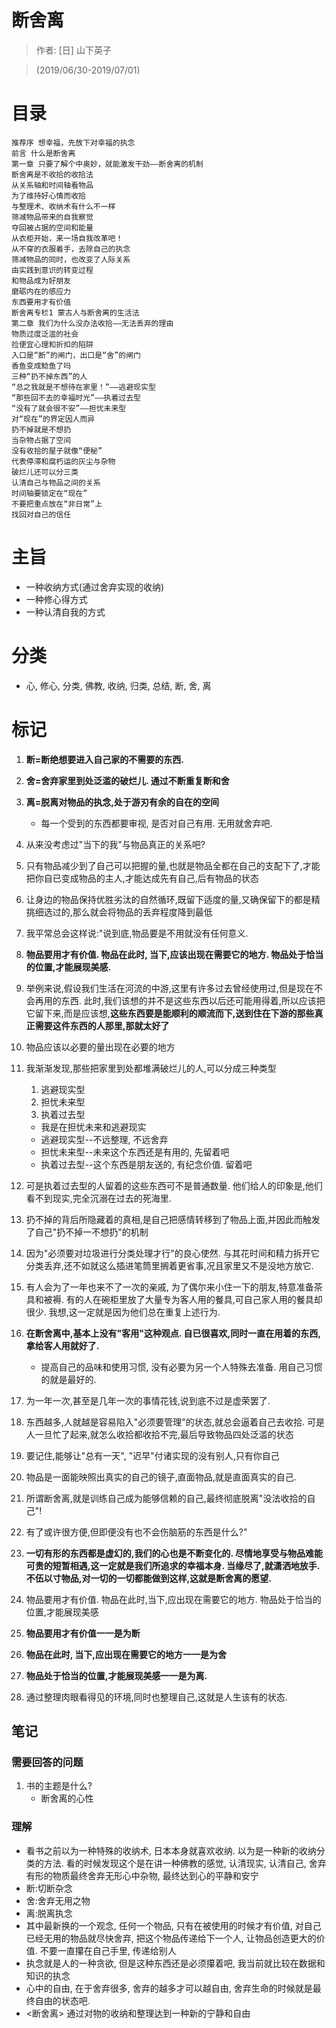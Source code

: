 # 断舍离 

> 作者: [日] 山下英子

> (2019/06/30-2019/07/01)

# 目录
```
推荐序 想幸福，先放下对幸福的执念
前言 什么是断舍离
第一章 只要了解个中奥妙，就能激发干劲——断舍离的机制
断舍离是不收拾的收拾法
从关系轴和时间轴看物品
为了维持好心情而收拾
与整理术、收纳术有什么不一样
筛减物品带来的自我察觉
夺回被占据的空间和能量
从衣柜开始，来一场自我改革吧！
从不穿的衣服着手，去除自己的执念
筛减物品的同时，也改变了人际关系
由实践到意识的转变过程
和物品成为好朋友
磨砺内在的感应力
东西要用才有价值
断舍离专栏1 蒙古人与断舍离的生活法
第二章 我们为什么没办法收拾——无法丢弃的理由
物质过度泛滥的社会
捡便宜心理和折扣的陷阱
入口是“断”的闸门，出口是“舍”的闸门
香鱼变成鲶鱼了吗
三种“扔不掉东西”的人
“总之我就是不想待在家里！”——逃避现实型
“那些回不去的幸福时光”——执着过去型
“没有了就会很不安”——担忧未来型
对“现在”的界定因人而异
扔不掉就是不想扔
当杂物占据了空间
没有收拾的屋子就像“便秘”
代表停滞和腐朽运的灰尘与杂物
破烂儿还可以分三类
认清自己与物品之间的关系
时间轴要锁定在“现在”
不要把重点放在“非日常”上
找回对自己的信任
```

# 主旨
* 一种收纳方式(通过舍弃实现的收纳)
* 一种修心得方式
* 一种认清自我的方式

# 分类
* 心, 修心, 分类, 佛教, 收纳, 归类, 总结, 断, 舍, 离

# 标记
1. **断=断绝想要进入自己家的不需要的东西.**
2. **舍=舍弃家里到处泛滥的破烂儿. 通过不断重复断和舍**
3. **离=脱离对物品的执念,处于游刃有余的自在的空间**
    
    * 每一个受到的东西都要审视, 是否对自己有用. 无用就舍弃吧. 
2. 从来没考虑过"当下的我"与物品真正的关系吧?
3. 只有物品减少到了自己可以把握的量,也就是物品全都在自己的支配下了,才能把你自已变成物品的主人,才能达成先有自己,后有物品的状态
4. 让身边的物品保持优胜劣汰的自然循环,既留下适度的量,又确保留下的都是精挑细选过的,那么就会将物品的丢弃程度降到最低
5. 我平常总会这样说:"说到底,物品要是不用就没有任何意义.
6. **物品要用才有价值. 物品在此时, 当下,应该出现在需要它的地方. 物品处于恰当的位置,才能展现美感.**
7. 举例来说,假设我们生活在河流的中游,这里有许多过去曾经使用过,但是现在不会再用的东西. 此时,我们该想的并不是这些东西以后还可能用得着,所以应该把它留下来,而是应该想,**这些东西要是能顺利的顺流而下,送到住在下游的那些真正需要这件东西的人那里,那就太好了**
8. 物品应该以必要的量出现在必要的地方
9. 我渐渐发现,那些把家里到处都堆满破烂儿的人,可以分成三种类型
	1. 逃避现实型
	2. 担忧未来型
	3. 执着过去型
	* 我是在担忧未来和逃避现实
	* 逃避现实型--不远整理, 不远舍弃
	* 担忧未来型--未来这个东西还是有用的, 先留着吧
	* 执着过去型--这个东西是朋友送的, 有纪念价值. 留着吧
13. 可是执着过去型的人留着的这些东西可不是普通数量. 他们给人的印象是,他们看不到现实,完全沉溺在过去的死海里.
14. 扔不掉的背后所隐藏着的真相,是自己把感情转移到了物品上面,并因此而触发了自己"扔不掉一不想扔"的机制
15. 因为"必须要对垃圾进行分类处理才行"的良心使然. 与其花时间和精力拆开它分类丢弃,还不如就这么插进笔筒里搁着更省事,况且家里又不是没地方放它.
16. 有人会为了一年也来不了一次的亲戚, 为了偶尔来小住一下的朋友,特意准备茶具和被褥. 有的人在碗柜里放了大量专为客人用的餐具,可自己家人用的餐具却很少. 我想,这一定就是因为他们总在重复上述行为.
18. **在断舍离中,基本上没有"客用"这种观点. 自已很喜欢,同时一直在用着的东西,拿给客人用就好了.**
    
    * 提高自己的品味和使用习惯, 没有必要为另一个人特殊去准备. 用自己习惯的就是最好的.
19. 为一年一次,甚至是几年一次的事情花钱,说到底不过是虚荣罢了.
20. 东西越多,人就越是容易陷入"必须要管理"的状态,就总会逼着自己去收拾. 可是人一旦忙了起来,就怎么收拾都收拾不完,最后导致物品四处泛滥的状态
21. 要记住,能够让"总有一天", "迟早"付诸实现的没有别人,只有你自己
22. 物品是一面能映照出真实的自己的镜子,直面物品,就是直面真实的自己.
23. 所谓断舍离,就是训练自己成为能够信赖的自己,最终彻底脱离"没法收拾的自己"!
24. 有了或许很方便,但即便没有也不会伤脑筋的东西是什么?"
25. **一切有形的东西都是虚幻的,我们的心也是不断变化的. 尽情地享受与物品难能可贵的短暂相遇,这一定就是我们所追求的幸福本身. 当缘尽了,就潇洒地放手. 不伍以寸物品,对一切的一切都能做到这样,这就是断舍离的愿望.**
26. 物品要用才有价值. 物品在此时,当下,应出现在需要它的地方. 物品处于恰当的位置,才能展现美感
27. **物品要用才有价值一一是为断**
28. **物品在此时, 当下,应出现在需要它的地方一一是为舍**
29. **物品处于恰当的位置,才能展现美感一一是为离.**
30. 通过整理肉眼看得见的环境,同时也整理自己,这就是人生该有的状态.

## 笔记
### 需要回答的问题
1. 书的主题是什么?
    * 断舍离的心性

### 理解
* 看书之前以为一种特殊的收纳术, 日本本身就喜欢收纳. 以为是一种新的收纳分类的方法. 看的时候发现这个是在讲一种佛教的感觉, 认清现实, 认清自己, 舍弃有形的物质最终舍弃无形心中杂物, 最终达到心的平静和安宁
* 断:切断杂念
* 舍:舍弃无用之物
* 离:脱离执念
* 其中最新换的一个观念, 任何一个物品, 只有在被使用的时候才有价值, 对自己已经无用的物品就尽快舍弃, 把这个物品传递给下一个人, 让物品创造更大的价值. 不要一直攥在自己手里, 传递给别人
* 执念就是人的一种贪欲, 但是这种东西还是必须攥着吧, 我当前就比较在数据和知识的执念
* 心中的自由, 在于舍弃很多, 舍弃的越多才可以越自由, 舍弃生命的时候就是最终自由的状态吧.
* <断舍离> 通过对物的收纳和整理达到一种新的宁静和自由
